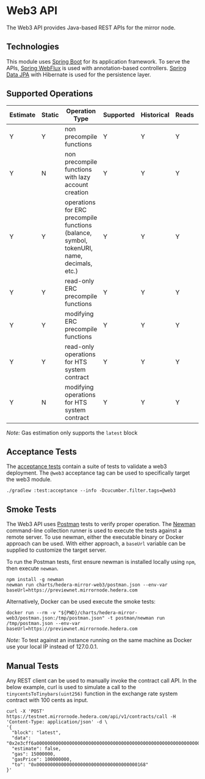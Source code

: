 # Web3 API

The Web3 API provides Java-based REST APIs for the mirror node.

## Technologies

This module uses [Spring Boot](https://spring.io/projects/spring-boot) for its application framework. To serve the
APIs, [Spring WebFlux](https://docs.spring.io/spring-framework/docs/current/reference/html/web-reactive.html)
is used with annotation-based controllers. [Spring Data JPA](https://spring.io/projects/spring-data-jpa) with Hibernate
is used for the persistence layer.

## Supported Operations

| Estimate | Static | Operation Type                                                                            | Supported | Historical | Reads | Modifications |
|----------|--------|-------------------------------------------------------------------------------------------|-----------|------------|-------|---------------|
| Y        | Y      | non precompile functions                                                                  | Y         | Y          | Y     | Y             |
| Y        | N      | non precompile functions with lazy account creation                                       | Y         | Y          | Y     | Y             |
| Y        | Y      | operations for ERC precompile functions (balance, symbol, tokenURI, name, decimals, etc.) | Y         | Y          | Y     | N             |
| Y        | Y      | read-only ERC precompile functions                                                        | Y         | Y          | Y     | N             |
| Y        | Y      | modifying ERC precompile functions                                                        | Y         | Y          | Y     | Y             |
| Y        | Y      | read-only operations for HTS system contract                                              | Y         | Y          | Y     | N             |
| Y        | N      | modifying operations for HTS system contract                                              | Y         | Y          | Y     | Y             |

_Note:_ Gas estimation only supports the `latest` block

## Acceptance Tests

The [acceptance tests](/hedera-mirror-test/README.md) contain a suite of tests to validate a web3 deployment.
The `@web3` acceptance tag can be used to specifically target the web3 module.

`./gradlew :test:acceptance --info -Dcucumber.filter.tags=@web3`

## Smoke Tests

The Web3 API uses [Postman](https://www.postman.com) tests to verify proper operation. The
[Newman](https://learning.postman.com/docs/running-collections/using-newman-cli/command-line-integration-with-newman)
command-line collection runner is used to execute the tests against a remote server. To use newman, either the
executable binary or Docker approach can be used. With either approach, a `baseUrl` variable can be supplied to
customize the target server.

To run the Postman tests, first ensure newman is installed locally using `npm`, then execute `newman`.

```shell
npm install -g newman
newman run charts/hedera-mirror-web3/postman.json --env-var baseUrl=https://previewnet.mirrornode.hedera.com
```

Alternatively, Docker can be used execute the smoke tests:

```shell
docker run --rm -v "${PWD}/charts/hedera-mirror-web3/postman.json:/tmp/postman.json" -t postman/newman run /tmp/postman.json --env-var baseUrl=https://previewnet.mirrornode.hedera.com
```

_Note:_ To test against an instance running on the same machine as Docker use your local IP instead of 127.0.0.1.

## Manual Tests

Any REST client can be used to manually invoke the contract call API. In the below example, curl is used to simulate a
call to the `tinycentsToTinybars(uint256)` function in the exchange rate system contract with 100 cents as input.

```shell
curl -X 'POST' https://testnet.mirrornode.hedera.com/api/v1/contracts/call -H 'Content-Type: application/json' -d \
'{
  "block": "latest",
  "data": "0x2e3cff6a0000000000000000000000000000000000000000000000000000000000000064",
  "estimate": false,
  "gas": 15000000,
  "gasPrice": 100000000,
  "to": "0x0000000000000000000000000000000000000168"
}'
```
